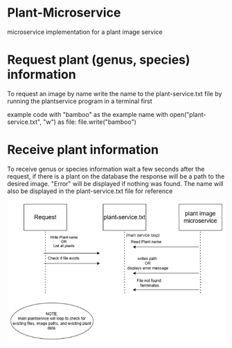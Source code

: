 # Plant-Microservice
microservice implementation for a plant image service

# Request plant (genus, species) information
To request an image by name write the name to the plant-service.txt file by running the plantservice program in a terminal first

example code with "bamboo" as the example name
with open("plant-service.txt", "w") as file:
    file.write("bamboo")

# Receive plant information
To receive genus or species information wait a few seconds after the request, if there is a plant on the database the response will be a path to the desired image. "Error" will be displayed if nothing was found. The name will also be displayed in the plant-service.txt file for reference

![UML Sequence Diagram](UML%20Plant%20Microservice.png) 

